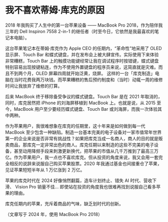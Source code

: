 # 我不喜欢蒂姆·库克的原因

2018 年我购买了人生中的第一台苹果设备 —— MacBook Pro 2018，作为陪伴我三年的 Dell Inspiron 7558 2-in-1 的继任者（时至今日，它依然是我最喜欢的笔记本电脑）。



这台苹果笔记本在蒂姆·库克作为 Apple CEO 的任期内，“革命性”地采用了 OLED 显示屏、Touch Bar 和蝶式键盘，并在发布会上被大肆宣传。实际使用下来体验非常糟糕，Touch Bar 上的触摸功能键经常让我在调试程序时按错键，蝶式键盘特别容易出现按键粘连，作为不使用外置键盘的程序员来说，这简直就是灾难。而且不到两个月，OLED 屏幕四周就开始泛黄，烧屏。 这样的一台「库克制造」电脑在当时花费我两万块钱。而苹果糟糕的售后预约制度和（当时）动辄一周的维修时间让我放弃了维修的打算。



后来 MacBook 终于移除备受争议的蝶式键盘。Touch Bar 是在 2021 年取消的，同时，库克居然把 iPhone 的刘海屏移植到 MacBook 上。也就是说，从 2015 至今，MacBook 用户至少要经历蝶式键盘、Touch Bar 或刘海屏，而我一次体验其中两种。



作为苹果用户，我很难想象在库克的任期里，这十年来是如何做到每一代 MacBook 至少包含一种缺陷。制造一台基本完美的电子设备对一家市值常年世界第一的企业来说是否非常有挑战性？如果把库克当成一名商人，商人的目的就是贩卖商品，那库克一定非常出色的商人。库克任期以来制造的这些不完美的电子设备，甚至动用降频手段来刺激更新换代，把苹果的市值从几千万推到了最高三万亿。作为苹果用户，我一点也不喜欢库克。但从投资的角度来说，我又会用一套完全相反的说辞来说服自己购买苹果股票。2020 年我通过基金也间接重仓了苹果，见证苹果短短半年从 1 万亿涨到 2 万亿。



苹果的库克时代在 2024 好像悄然翻篇，造车计划终止、错失 AI 时代、营收下滑、 Vision Pro 销量不佳... 即使站在投资的角度我也很难再找到说服自己看多苹果的理由。



库克任期内的苹果，充斥着商品的气味，缺乏划时代的创新。



（文章写于 2024 年，使用 MacBook Pro 2018）

